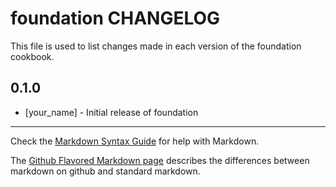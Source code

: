 foundation CHANGELOG
====================

This file is used to list changes made in each version of the foundation cookbook.

0.1.0
-----
- [your_name] - Initial release of foundation

- - -
Check the [Markdown Syntax Guide](http://daringfireball.net/projects/markdown/syntax) for help with Markdown.

The [Github Flavored Markdown page](http://github.github.com/github-flavored-markdown/) describes the differences between markdown on github and standard markdown.
